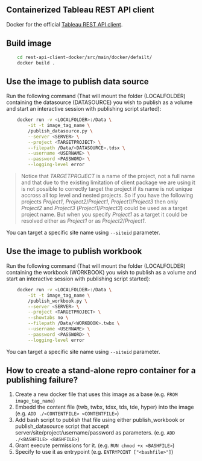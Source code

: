 ## Containerized Tableau REST API client 

Docker for the official [Tableau REST API client](https://github.com/tableau/server-client-python).

## Build image

```bash
    cd rest-api-client-docker/src/main/docker/defailt/
    docker build .
```

## Use the image to publish data source

Run the following command (That will mount the folder (LOCALFOLDER) containing the datasource (DATASOURCE) you wish to publish as a volume and start an interactive session with publishing script started):

```bash
    docker run -v <LOCALFOLDER>:/Data \
        -it -t image_tag_name \
        /publish_datasource.py \
        --server <SERVER> \
        --project <TARGETPROJECT> \
        --filepath /Data/<DATASOURCE>.tdsx \
        --username <USERNAME> \
        --password <PASSWORD> \
        --logging-level error
```
> Notice that *TARGETPROJECT* is a name of the project, not a full name and that due to the existing limitation of client package we are using it is not possible to correctly target the project if its name is not unique accross all top level and nested projects. So if you have the following projects *Project1*, *Project2*/*Project1*, *Project1*/*Project3* then only *Project2* and *Project3* (*Project1*/*Project3*) could be used as a target project name. But when you specify *Project1* as a target it could be resolved either as *Project1* or as *Project2*/*Project1*.

You can target a specific site name using `--siteid` parameter.

## Use the image to publish workbook

Run the following command (That will mount the folder (LOCALFOLDER) containing the workbook (WORKBOOK) you wish to publish as a volume and start an interactive session with publishing script started):

```bash
    docker run -v <LOCALFOLDER>:/Data \
        -it -t image_tag_name \
        /publish_workbook.py \
        --server <SERVER> \
        --project <TARGETPROJECT> \
        --showtabs no \
        --filepath /Data/<WORKBOOK>.twbx \
        --username <USERNAME> \
        --password <PASSWORD> \
        --logging-level error
```

You can target a specific site name using `--siteid` parameter.

## How to create a stand-alone repro container for a publishing failure?

1. Create a new docker file that uses this image as a base (e.g. `FROM image_tag_name`)
2. Embedd the content file (twb, twbx, tdsx, tds, tde, hyper) into the image (e.g. `ADD ./<CONTENTFILE> <CONTENTFILE>`)
3. Add bash script to publish that file using either publish_workbook or publish_datasource script that accept server/site/project/username/password as parameters. (e.g. `ADD ./<BASHFILE> <BASHFILE>`)
4. Grant execute permissions for it. (e.g. `RUN chmod +x <BASHFILE>`)
5. Specify to use it as entrypoint (e.g. `ENTRYPOINT ["<bashfile>"]`)